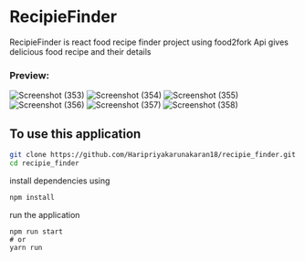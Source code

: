 # RecipieFinder
RecipieFinder is react food recipe finder project using food2fork Api gives delicious food recipe and their details 


### Preview:
![Screenshot (353)](https://user-images.githubusercontent.com/67889306/188322043-08469938-88e5-45f2-8b85-ada9dc6902e4.png)
![Screenshot (354)](https://user-images.githubusercontent.com/67889306/188322047-993059e7-d209-4e86-b96b-9e91fef691e9.png)
![Screenshot (355)](https://user-images.githubusercontent.com/67889306/188322057-de47472b-4449-49d1-a071-61bcd45713d5.png)
![Screenshot (356)](https://user-images.githubusercontent.com/67889306/188322058-594bdfed-8313-43d0-9fb3-54f02558d551.png)
![Screenshot (357)](https://user-images.githubusercontent.com/67889306/188322060-5a7e4efe-d169-41f1-a7d5-a753fe2101ac.png)
![Screenshot (358)](https://user-images.githubusercontent.com/67889306/188322062-9df0558a-edf7-45eb-a204-91c1c8b3fd6a.png)

## To use this application

```bash
git clone https://github.com/Haripriyakarunakaran18/recipie_finder.git
cd recipie_finder

```


install dependencies using

```bash
npm install 
```

run the application
```
npm run start
# or
yarn run
```
